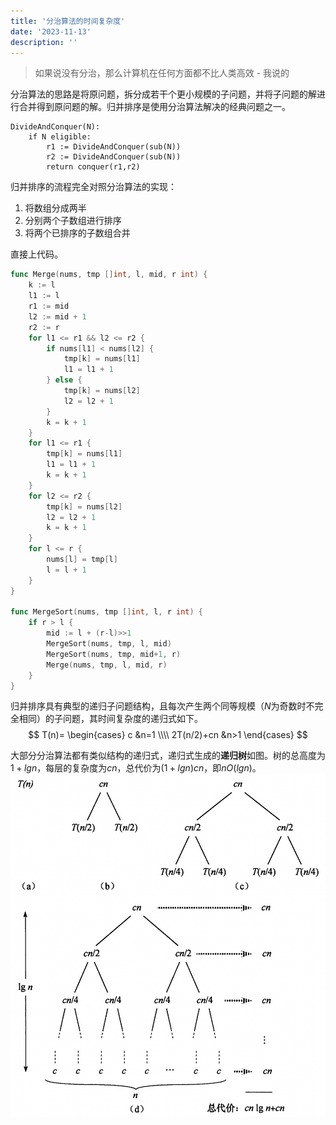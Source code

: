 ```yaml
---
title: '分治算法的时间复杂度'
date: '2023-11-13'
description: ''
---
```


> 如果说没有分治，那么计算机在任何方面都不比人类高效 - 我说的

分治算法的思路是将原问题，拆分成若干个更小规模的子问题，并将子问题的解进行合并得到原问题的解。归并排序是使用分治算法解决的经典问题之一。
```
DivideAndConquer(N):
	if N eligible:
		r1 := DivideAndConquer(sub(N))
		r2 := DivideAndConquer(sub(N))
		return conquer(r1,r2) 
```

归并排序的流程完全对照分治算法的实现：
1. 将数组分成两半
2. 分别两个子数组进行排序
3. 将两个已排序的子数组合并

直接上代码。
```go
func Merge(nums, tmp []int, l, mid, r int) {
	k := l
	l1 := l
	r1 := mid
	l2 := mid + 1
	r2 := r
	for l1 <= r1 && l2 <= r2 {
		if nums[l1] < nums[l2] {
			tmp[k] = nums[l1]
			l1 = l1 + 1
		} else {
			tmp[k] = nums[l2]
			l2 = l2 + 1
		}
		k = k + 1
	}
	for l1 <= r1 {
		tmp[k] = nums[l1]
		l1 = l1 + 1
		k = k + 1
	}
	for l2 <= r2 {
		tmp[k] = nums[l2]
		l2 = l2 + 1
		k = k + 1
	}
	for l <= r {
		nums[l] = tmp[l]
		l = l + 1
	}
}

func MergeSort(nums, tmp []int, l, r int) {
	if r > l {
		mid := l + (r-l)>>1
		MergeSort(nums, tmp, l, mid)
		MergeSort(nums, tmp, mid+1, r)
		Merge(nums, tmp, l, mid, r)
	}
}
```

归并排序具有典型的递归子问题结构，且每次产生两个同等规模（$N$为奇数时不完全相同）的子问题，其时间复杂度的递归式如下。
$$
T(n)=
\begin{cases}
c &n=1 \\\\
2T(n/2)+cn &n>1
\end{cases}
$$

大部分分治算法都有类似结构的递归式，递归式生成的**递归树**如图。树的总高度为$1 + lgn$，每层的复杂度为$cn$，总代价为$(1+lgn)cn$，即$nO(lgn)$。
![递推树](/images/recursive_tree.png)